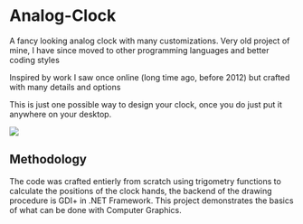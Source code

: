 # Analog-Clock
A fancy looking analog clock with many customizations. Very old project of mine, I have since moved to other programming languages and better coding styles

Inspired by work I saw once online (long time ago, before 2012) but crafted with many details and options

This is just one possible way to design your clock, once you do just put it anywhere on your desktop.

 ![](https://i.postimg.cc/W32gpxyz/Snap6.png)

## Methodology

The code was crafted entierly from scratch using trigometry functions to calculate the positions of the clock hands, the backend of the drawing procedure is GDI+ in .NET Framework. This project demonstrates the basics of what can be done with Computer Graphics.
